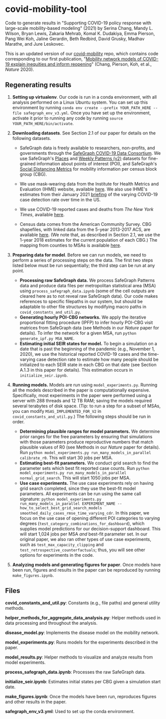 # covid-mobility-tool

Code to generate results in "Supporting COVID-19 policy response with large-scale mobility-based modeling" (2021) by Serina Chang, Mandy L. Wilson, Bryan Lewis, Zakaria Mehrab, Komal K. Dudakiya, Emma Pierson, Pang Wei Koh, Jaline Gerardin, Beth Redbird, David Grusky, Madhav Marathe, and Jure Leskovec. 

This is an updated version of our [covid-mobility](https://github.com/snap-stanford/covid-mobility) repo, which contains code corresponding to our first publication, "[Mobility network models of COVID-19 explain inequities and inform reopening](https://www.nature.com/articles/s41586-020-2923-3)" (Chang, Pierson, Koh, et al., *Nature* 2020).

## Regenerating results

1. **Setting up virtualenv**. Our code is run in a conda environment, with all analysis performed on a Linux Ubuntu system. You can set up this environment by running `conda env create --prefix YOUR_PATH_HERE --file safegraph_env_v3.yml`. Once you have set up the environment, activate it prior to running any code by running `source YOUR_PATH_HERE/bin/activate`. 

2. **Downloading datasets**. See Section 2.1 of our paper for details on the following datasets.
    - SafeGraph data is freely available to researchers, non-profits, and governments through the [SafeGraph COVID-19 Data Consortium](https://www.safegraph.com/covid-19-data-consortium). We use SafeGraph's [Places](https://docs.safegraph.com/v4.0/docs/places-schema) and [Weekly Patterns (v2)](https://docs.safegraph.com/v4.0/docs/weekly-patterns) datasets for fine-grained information about points of interest (POI), and SafeGraph's [Social Distancing Metrics](https://docs.safegraph.com/v4.0/docs/social-distancing-metrics) for mobility information per census block group (CBG).
    
    - We use mask-wearing data from the Institute for Health Metrics and Evaluation (IHME) website, available [here](https://covid19.healthdata.org/united-states-of-america/virginia?view=mask-use). We also use IHME's estimates from their January 2021 [briefing](http://www.healthdata.org/sites/default/files/files/Projects/COVID/2021/briefing_US_20210114.pdf) of the varying COVID-19 case detection rate over time in the US. 
    
    - We use COVID-19 reported cases and deaths from *The New York Times*, available [here](https://github.com/nytimes/covid-19-data).
    
    - Census data comes from the American Community Survey. CBG shapefiles, with linked data from the 5-year 2013-2017 ACS, are available [here](https://www2.census.gov/geo/tiger/TIGER_DP/2017ACS/ACS_2017_5YR_BG.gdb.zip). (We note that, as described in Section 2.1, we use the 1-year 2018 estimates for the current population of each CBG.) The mapping from counties to MSAs is available [here](https://www2.census.gov/programs-surveys/metro-micro/geographies/reference-files/2017/delineation-files/list1.xls). 

3. **Preparing data for model**. Before we can run models, we need to perform a series of processing steps on the data. The first two steps listed below must be run sequentially; the third step can be run at any point.
    - **Processing raw SafeGraph data.** We process SafeGraph Patterns data and produce data files per metropolitan statistical area (MSA) using `process_safegraph_data.ipynb` (some of the cell outputs are cleared here as to not reveal raw SafeGraph data). Our code makes references to specific filepaths in our system, but should be adaptable to other file structures by modifying macro paths in `covid_constants_and_util.py`.
    - **Generating hourly POI-CBG networks.** We apply the iterative proportional fitting procedure (IPFP) to infer hourly POI-CBG visit matrices from SafeGraph data (see Methods in our *Nature* paper for details). To infer the network for a given MSA, run `python generate_ipf.py MSA_NAME`. 
    - **Estimating initial SEIR states for model.** To begin a simulation on a date that is past the beginning of the pandemic (e.g., November 1, 2020), we use the historical reported COVID-19 cases and the time-varying case detection rate to estimate how many people should be initialized to each SEIR state in each CBG on that date (see Section A.1.3 in this paper for details). This estimation occurs in `initialize_seir.ipynb`. 

4. **Running models.** Models are run using `model_experiments.py`. Running all the models described in the paper is computationally expensive. Specifically, most experiments in the paper were performed using a server with 288 threads and 12 TB RAM; saving the models required several terabytes of disk space. (Tip: to run a step for a subset of MSAs, you can modify `MSAS_IMPLEMENTED_FOR_V2` in `covid_constants_and_util.py`.) The following steps should be run in order.
    - **Determining plausible ranges for model parameters.** We determine prior ranges for the free parameters by ensuring that simulations with those parameters produce reproductive numbers that match plausible values of R0 (see Methods in our *Nature* paper for details). Run `python model_experiments.py run_many_models_in_parallel calibrate_r0`. This will start 30 jobs per MSA.
    - **Estimating best-fit parameters.** We conduct grid search to find the parameter sets which best fit reported case counts. Run `python model_experiments.py run_many_models_in_parallel normal_grid_search`. This will start 1050 jobs per MSA.  
    - **Use case experiments.** The use case experiments rely on having grid search completed, since they use the best-fit model parameters. All experiments can be run using the same call signature: `python model_experiments.py run_many_models_in_parallel EXPERIMENT_NAME --how_to_select_best_grid_search_models smoothed_daily_cases_rmse_time_varying_cdr`. In this paper, we focus on the use case of opening different POI categories to varying degrees (`test_category_combinations_for_dashboard`), which supplies model predictions for our decision-support dashboard. This will start 1,024 jobs per MSA *and* best-fit parameter set. In our original paper, we also ran other types of use case experiments, such as `test_max_capacity_clipping` and `test_retrospective_counterfactuals`; thus, you will see other options for experiments in the code.

5. **Analyzing models and generating figures for paper**. Once models have been run, figures and results in the paper can be reproduced by running `make_figures.ipynb`.

## Files

**covid_constants_and_util.py**: Constants (e.g., file paths) and general utility methods. 

**helper_methods_for_aggregate_data_analysis.py**: Helper methods used in data processing and throughout the analysis. 

**disease_model.py**: Implements the disease model on the mobility network. 

**model_experiments.py**: Runs models for the experiments described in the paper. 

**model_results.py**: Helper methods to visualize and analyze results from model experiments.

**process_safegraph_data.ipynb**: Processes the raw SafeGraph data. 

**initialize_seir.ipynb**: Estimates initial states per CBG given a simulation start date.

**make_figures.ipynb**: Once the models have been run, reproduces figures and other results in the paper. 

**safegraph_env_v3.yml**: Used to set up the conda environment. 


